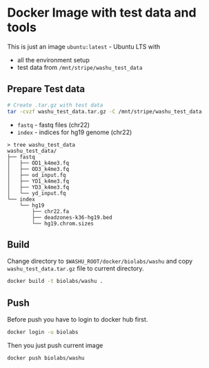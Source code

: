 Docker Image with test data and tools
=====================================

This is just an image `ubuntu:latest` - Ubuntu LTS with 
* all the environment setup
* test data from `/mnt/stripe/washu_test_data` 

Prepare Test data
---------
```bash
# Create .tar.gz with test data
tar -cvzf washu_test_data.tar.gz -C /mnt/stripe/washu_test_data
```
* `fastq` - fastq files (chr22)
* `index` - indices for hg19 genome (chr22)
```
> tree washu_test_data
washu_test_data/
├── fastq
│   ├── OD1_k4me3.fq
│   ├── OD3_k4me3.fq
│   ├── od_input.fq
│   ├── YD1_k4me3.fq
│   ├── YD3_k4me3.fq
│   └── yd_input.fq
└── index
    └── hg19
        ├── chr22.fa
        ├── deadzones-k36-hg19.bed
        └── hg19.chrom.sizes
```

Build
-----
Change directory to `$WASHU_ROOT/docker/biolabs/washu` and copy `washu_test_data.tar.gz` file
 to current directory.

```bash
docker build -t biolabs/washu .
```

Push
----
Before push you have to login to docker hub first.
```bash
docker login -u biolabs
```

Then you just push current image 
```bash
docker push biolabs/washu
```